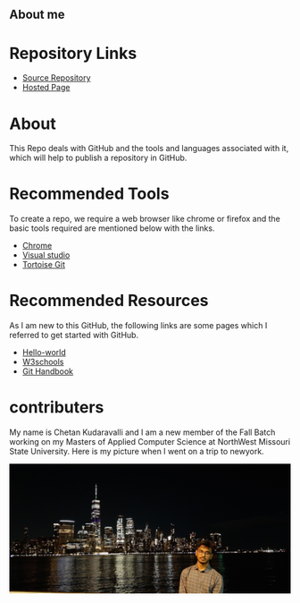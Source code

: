 
   ## About me
   
  # Repository Links

 * [Source Repository](https://github.com/chetankudaravalli16/Chetan_kudaravalli/edit/master/README.md)
 * [Hosted Page]()
 
# About
 
 This Repo deals with GitHub and the tools and languages associated with it, which will help to publish a repository in GitHub.
 
# Recommended Tools
 
   To create a repo, we require a web browser like chrome or firefox and the basic tools required are mentioned below with the links.
   
 - [Chrome](https://www.google.com/chrome/)
 - [Visual studio](https://visualstudio.microsoft.com/downloads/)
 - [Tortoise Git](https://tortoisegit.org/download/)
  
# Recommended Resources
  As I am new to this GitHub, the following links are some pages which I referred to get started with GitHub.

- [Hello-world](https://guides.github.com/activities/hello-world/)
- [W3schools](https://www.w3schools.com/whatis/whatis_github.asp)
- [Git Handbook](https://guides.github.com/introduction/git-handbook/)

# contributers

My name is Chetan Kudaravalli and I am a new member of the Fall Batch working on my Masters of Applied Computer Science at NorthWest Missouri State University. Here is my picture when I went on a trip to newyork.

![Image](20190810_223220.jpg)
 
 
